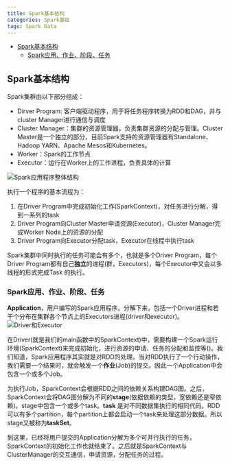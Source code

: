 ```yaml
---
title: Spark基本结构
categories: Spark基础
tags: Spark Data
---
```



<!-- @import "[TOC]" {cmd="toc" depthFrom=1 depthTo=6 orderedList=false} -->
<!-- code_chunk_output -->

* [Spark基本结构](#spark基本结构)
	* [Spark应用、作业、阶段、任务](#spark应用-作业-阶段-任务)

<!-- /code_chunk_output -->

## Spark基本结构
Spark集群由以下部分组成：

- Dirver Program: 客户端驱动程序，用于将任务程序转换为RDD和DAG，并与cluster Manager进行通信与调度
- Cluster Manager：集群的资源管理器，负责集群资源的分配与管理。Cluster Master是一个独立的部分，目前Spark支持的资源管理器有Standalone、Hadoop YARN、Apache Mesos和Kubernetes。
- Worker：Spark的工作节点
- Executor：运行在Worker上的工作进程，负责具体的计算

![Spark应用程序整体结构](https://spark.apache.org/docs/latest/img/cluster-overview.png)

执行一个程序的基本流程为：

1. 在Driver Program中完成初始化工作(SparkContext)，对任务进行分解，得到一系列的task
2. Driver Program向Cluster Master申请资源(Executor)，Cluster Manager完成Worker Node上的资源的分配
3. Driver Program向Executor分配task，Executor在线程中执行task

Spark集群中同时执行的任务可能会有多个，也就是多个Driver Program，每个Driver Program都有自己**独立**的进程(群，Executors)，每个Executor中又会以多线程的形式完成Task
的执行。

### Spark应用、作业、阶段、任务

**Application**，用户编写的Spark应用程序。分解下来，包括一个Driver进程和若干个分布在集群各个节点上的Executors进程(driver和executor)。
![Driver和Executor](http://incdn1.b0.upaiyun.com/2017/10/28d27f0270bddc344105d62bbf7ab5a6.png)

在Driver(就是我们的main函数中的SparkContext)中，需要构建一个Spark运行环境(SparkContext)来完成初始化，进行资源的申请、任务的分配和监控等()。我们知道，Spark应用程序其实就是对RDD的处理。当对RDD执行了一个行动操作，我们需要一个结果时，就会触发一个**作业**(Job)的提交。因此一个Application中会包含一个或多个Job。

为执行Job，SparkContext会根据RDD之间的依赖关系构建DAG图。之后，SparkContext会将DAG图分解为不同的**stage**(依据依赖的类型，宽依赖还是窄依赖)。stage中包含一个或多个task。**task** 是对不同数据集执行的相同代码。RDD可以有多个partition，每个partition上都会启动一个task来处理这部分数据。所以stage又被称为**taskSet**。

到这里，已经将用户提交的Application分解为多个可并行执行的任务，SparkContext的初始化工作也就结束了。之后就是SparkContext与ClusterManager的交互通信，申请资源，分配任务的过程。
